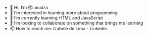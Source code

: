 - 👋 Hi, I’m @Limaiza
- 👀 I’m interested in learning more about programming
- 🌱 I’m currently learning HTML and JavaScript
- 💞️ I’m looking to collaborate on something that brings me learning
- 📫 How to reach me: Izabele de Lima - Linkedin

<!---
Limaiza/Limaiza is a ✨ special ✨ repository because its `README.md` (this file) appears on your GitHub profile.
You can click the Preview link to take a look at your changes.
--->
